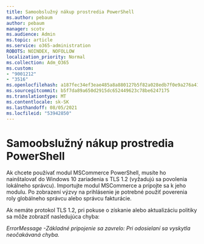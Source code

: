 ```yaml
---
title: Samoobslužný nákup prostredia PowerShell
ms.author: pebaum
author: pebaum
manager: scotv
ms.audience: Admin
ms.topic: article
ms.service: o365-administration
ROBOTS: NOINDEX, NOFOLLOW
localization_priority: Normal
ms.collection: Adm_O365
ms.custom:
- "9001212"
- "3516"
ms.openlocfilehash: a187fec34ef3eae485a8a880127b5f82a028edb7f0e9a276a41b5e33cad25ead
ms.sourcegitcommit: b5f7da89a650d2915dc652449623c78be6247175
ms.translationtype: MT
ms.contentlocale: sk-SK
ms.lasthandoff: 08/05/2021
ms.locfileid: "53942850"
---
```

# <a name="self-service-purchase-of-powershell"></a>Samoobslužný nákup prostredia PowerShell

Ak chcete používať modul MSCommerce PowerShell, musíte ho nainštalovať do Windows 10 zariadenia s TLS 1.2 (vyžadujú sa povolenia lokálneho správcu).  Importujte modul MSCommerce a pripojte sa k jeho modulu.  Po zobrazení výzvy na prihlásenie je potrebné použiť poverenia roly globálneho správcu alebo správcu fakturácie.  

Ak nemáte protokol TLS 1.2, pri pokuse o získanie alebo aktualizáciu politiky sa môže zobraziť nasledujúca chyba:

*ErrorMessage -Základné pripojenie sa zavrelo: Pri odosielaní sa vyskytla neočakávaná chyba.*



